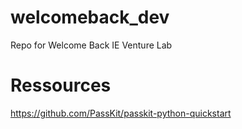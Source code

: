 # welcomeback_dev
Repo for Welcome Back IE Venture Lab

# Ressources
https://github.com/PassKit/passkit-python-quickstart
